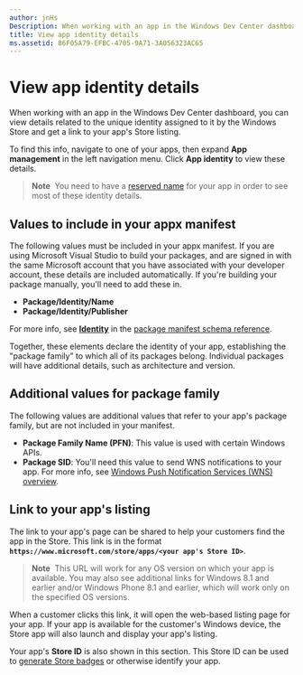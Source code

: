 ```yaml
---
author: jnHs
Description: When working with an app in the Windows Dev Center dashboard, you can view details related to the unique identity assigned to it by the Windows Store and get a link to your app's Store listing.
title: View app identity details
ms.assetid: 86F05A79-EFBC-4705-9A71-3A056323AC65
---
```


# View app identity details


When working with an app in the Windows Dev Center dashboard, you can view details related to the unique identity assigned to it by the Windows Store and get a link to your app's Store listing.

To find this info, navigate to one of your apps, then expand **App management** in the left navigation menu. Click **App identity** to view these details.

> **Note**  You need to have a [reserved name](create-your-app-by-reserving-a-name.md) for your app in order to see most of these identity details.

## Values to include in your appx manifest


The following values must be included in your appx manifest. If you are using Microsoft Visual Studio to build your packages, and are signed in with the same Microsoft account that you have associated with your developer account, these details are included automatically. If you're building your package manually, you'll need to add these in.

-   **Package/Identity/Name**
-   **Package/Identity/Publisher**

For more info, see [**Identity**](https://msdn.microsoft.com/library/windows/apps/br211441) in the [package manifest schema reference](https://msdn.microsoft.com/library/windows/apps/br211473).

Together, these elements declare the identity of your app, establishing the "package family" to which all of its packages belong. Individual packages will have additional details, such as architecture and version.

## Additional values for package family


The following values are additional values that refer to your app's package family, but are not included in your manifest.

-   **Package Family Name (PFN)**: This value is used with certain Windows APIs.
-   **Package SID**: You'll need this value to send WNS notifications to your app. For more info, see [Windows Push Notification Services (WNS) overview](https://msdn.microsoft.com/library/windows/apps/mt187203).

## Link to your app's listing

The link to your app's page can be shared to help your customers find the app in the Store. This link is in the format **`https://www.microsoft.com/store/apps/<your app's Store ID>`**.

> **Note**  This URL will work for any OS version on which your app is available. You may also see additional links for Windows 8.1 and earlier and/or Windows Phone 8.1 and earlier, which will work only on the specified OS versions.

When a customer clicks this link, it will open the web-based listing page for your app. If your app is available for the customer's Windows device, the Store app will also launch and display your app's listing.

Your app's **Store ID** is also shown in this section. This Store ID can be used to [generate Store badges](http://go.microsoft.com/fwlink/p/?LinkId=534236) or otherwise identify your app.

 

 




